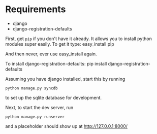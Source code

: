 # Requirements
 - django
 - django-registration-defaults

First, get `pip` if you don't have it already. It allows you to install python modules super easily. To get it type:
    easy_install pip

And then never, ever use easy_install again.

To install django-registration-defaults:
    pip install django-registration-defaults


Assuming you have django installed, start this by running
    
    python manage.py syncdb 

to set up the sqlite database for development.

Next, to start the dev server, run
    
    python manage.py runserver

and a placeholder should show up at http://127.0.0.1:8000/



